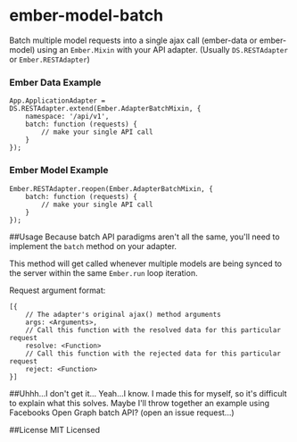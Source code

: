 ember-model-batch
=================

Batch multiple model requests into a single ajax call (ember-data or ember-model) using an `Ember.Mixin` with your API adapter. (Usually `DS.RESTAdapter` or `Ember.RESTAdapter`)

### Ember Data Example
```
App.ApplicationAdapter = DS.RESTAdapter.extend(Ember.AdapterBatchMixin, {
	namespace: '/api/v1',
	batch: function (requests) {
		// make your single API call
	}
});
```

### Ember Model Example
```
Ember.RESTAdapter.reopen(Ember.AdapterBatchMixin, {
	batch: function (requests) {
		// make your single API call
	}
});
```

##Usage
Because batch API paradigms aren't all the same, you'll need to implement the `batch` method on your adapter.

This method will get called whenever multiple models are being synced to the server within the same `Ember.run` loop iteration.

Request argument format:

```
[{
	// The adapter's original ajax() method arguments
	args: <Arguments>,
	// Call this function with the resolved data for this particular request
	resolve: <Function>
	// Call this function with the rejected data for this particular request
	reject: <Function>
}]
```

##Uhhh...I don't get it...
Yeah...I know. I made this for myself, so it's difficult to explain what this solves. Maybe I'll throw together an example using Facebooks Open Graph batch API? (open an issue request...)

##License
MIT Licensed